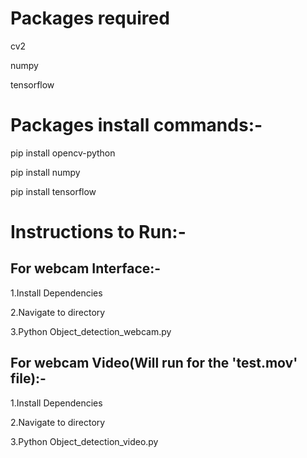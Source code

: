 # Packages required

cv2

numpy 


tensorflow 

# Packages install commands:-
pip install opencv-python


pip install numpy


pip install tensorflow



# Instructions to Run:-
## For webcam Interface:-
1.Install Dependencies


2.Navigate to directory 


3.Python Object_detection_webcam.py


## For webcam Video(Will run for the 'test.mov' file):-
1.Install Dependencies


2.Navigate to directory 


3.Python Object_detection_video.py

